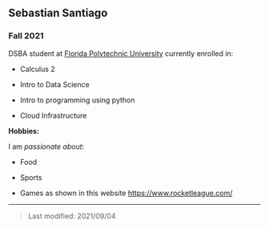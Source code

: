 ## Sebastian Santiago

### Fall 2021

DSBA student at [Florida Polytechnic University](https://www.floridapoly.edu) currently enrolled in: 

- Calculus 2

- Intro to Data Science

- Intro to programming using python

- Cloud Infrastructure

**Hobbies:**

I am _passionate about_: 

- Food

- Sports

- Games as shown in this website <https://www.rocketleague.com/>

***

> Last modified: 2021/09/04